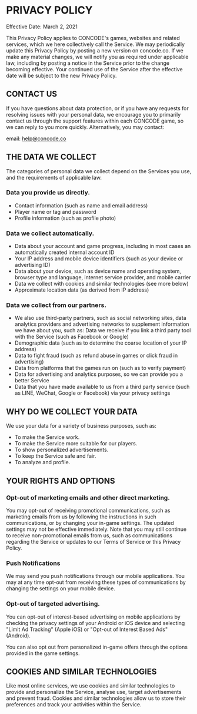 # PRIVACY POLICY
 
Effective Date: March 2, 2021

This Privacy Policy applies to CONCODE's games, websites and related services, which we here collectively call the Service. We may periodically update this Privacy Policy by posting a new version on concode.co. If we make any material changes, we will notify you as required under applicable law, including by posting a notice in the Service prior to the change becoming effective. Your continued use of the Service after the effective date will be subject to the new Privacy Policy.

## CONTACT US
If you have questions about data protection, or if you have any requests for resolving issues with your personal data, we encourage you to primarily contact us through the support features within each CONCODE game, so we can reply to you more quickly. Alternatively, you may contact:

email: help@concode.co

## THE DATA WE COLLECT
The categories of personal data we collect depend on the Services you use, and the requirements of applicable law.

### Data you provide us directly.
* Contact information (such as name and email address)
* Player name or tag and password
* Profile information (such as profile photo)

### Data we collect automatically.
* Data about your account and game progress, including in most cases an automatically created internal account ID
* Your IP address and mobile device identifiers (such as your device or advertising ID)
* Data about your device, such as device name and operating system, browser type and language, internet service provider, and mobile carrier
* Data we collect with cookies and similar technologies (see more below)
* Approximate location data (as derived from IP address)

### Data we collect from our partners.
* We also use third-party partners, such as social networking sites, data analytics providers and advertising networks to supplement information we have about you, such as:
Data we receive if you link a third party tool with the Service (such as Facebook or Google)
* Demographic data (such as to determine the coarse location of your IP address)
* Data to fight fraud (such as refund abuse in games or click fraud in advertising)
* Data from platforms that the games run on (such as to verify payment)
* Data for advertising and analytics purposes, so we can provide you a better Service
* Data that you have made available to us from a third party service (such as LINE, WeChat, Google or Facebook) via your privacy settings

## WHY DO WE COLLECT YOUR DATA
We use your data for a variety of business purposes, such as:

* To make the Service work.
* To make the Service more suitable for our players.
* To show personalized advertisements.
* To keep the Service safe and fair.
* To analyze and profile.

## YOUR RIGHTS AND OPTIONS
### Opt-out of marketing emails and other direct marketing.
You may opt-out of receiving promotional communications, such as marketing emails from us by following the instructions in such communications, or by changing your in-game settings. The updated settings may not be effective immediately. Note that you may still continue to receive non-promotional emails from us, such as communications regarding the Service or updates to our Terms of Service or this Privacy Policy.

### Push Notifications
We may send you push notifications through our mobile applications. You may at any time opt-out from receiving these types of communications by changing the settings on your mobile device.

### Opt-out of targeted advertising.
You can opt-out of interest-based advertising on mobile applications by checking the privacy settings of your Android or iOS device and selecting "Limit Ad Tracking" (Apple iOS) or "Opt-out of Interest Based Ads" (Android). 

You can also opt out from personalized in-game offers through the options provided in the game settings.

## COOKIES AND SIMILAR TECHNOLOGIES
Like most online services, we use cookies and similar technologies to provide and personalize the Service, analyse use, target advertisements and prevent fraud. Cookies and similar technologies allow us to store their preferences and track your activities within the Service.
